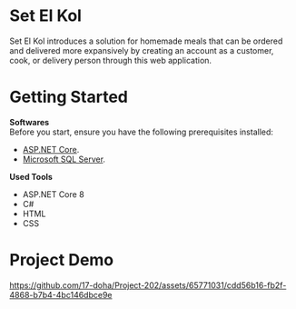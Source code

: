 Set El Kol  
===========  

Set El Kol introduces a solution for homemade meals that can be ordered and delivered more expansively by creating an account as a customer, cook, or delivery person through this web application. 

Getting Started  
===========  

**Softwares**  
Before you start, ensure you have the following prerequisites installed:

   * [ASP.NET Core](https://dotnet.microsoft.com/en-us/download).
   * [Microsoft SQL Server](https://www.microsoft.com/en-us/sql-server/).

**Used Tools**
  * ASP.NET Core 8
  * C#
  * HTML
  * CSS

Project Demo 
=========== 

https://github.com/17-doha/Project-202/assets/65771031/cdd56b16-fb2f-4868-b7b4-4bc146dbce9e


